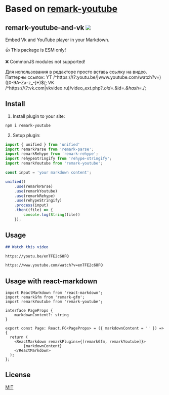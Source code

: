 # Based on [remark-youtube](https://github.com/remarkjs/remark-youtube)

## remark-youtube-and-vk ![](https://github.com/MatteyGG/remark-youtube-and-vk/workflows/main/badge.svg)

Embed Vk and YouTube player in your Markdown.

👍 This package is ESM only!

❌ CommonJS modules not supported!

Для использования в редакторе просто вставь ссылку на видео.
Паттерны ссылок: 
YT /^https:\/\/(?:youtu\.be\/|www\.youtube\.com\/watch\?v=)([0-9A-Za-z_-]+)$/;
VK /^https:\/\/(?:vk\.com|vkvideo\.ru)\/video_ext\.php\?.*oid=.*&id=.*&hash=.*/;

## Install

1. Install plugin to your site:

```bash
npm i remark-youtube
```

2. Setup plugin:

```typescript
import { unified } from 'unified'
import remarkParse from 'remark-parse';
import remarkRehype from 'remark-rehype';
import rehypeStringify from 'rehype-stringify';
import remarkYoutube from 'remark-youtube';

const input = 'your markdown content';

unified()
    .use(remarkParse)
    .use(remarkYoutube)
    .use(remarkRehype)
    .use(rehypeStringify)
    .process(input)
    .then((file) => {
        console.log(String(file))
    });
```

## Usage

```markdown
## Watch this video

https://youtu.be/enTFE2c68FQ

https://www.youtube.com/watch?v=enTFE2c68FQ
```

## Usage with react-markdown

```tsx
import ReactMarkdown from 'react-markdown';
import remarkGfm from 'remark-gfm';
import remarkYoutube from 'remark-youtube';

interface PageProps {
    markdownContent?: string
}

export const Page: React.FC<PageProps> = ({ markdownContent = '' }) => {
  return (
    <ReactMarkdown remarkPlugins={[remarkGfm, remarkYoutube]}>
        {markdownContent}
    </ReactMarkdown>
  );
};
```

## License

  [MIT](LICENSE.md)

